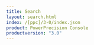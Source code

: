```yaml
---
title: Search
layout: search.html
index: /[ppc]/3-0/index.json
product: PowerPrecision Console
productversion: "3.0"
---
```

